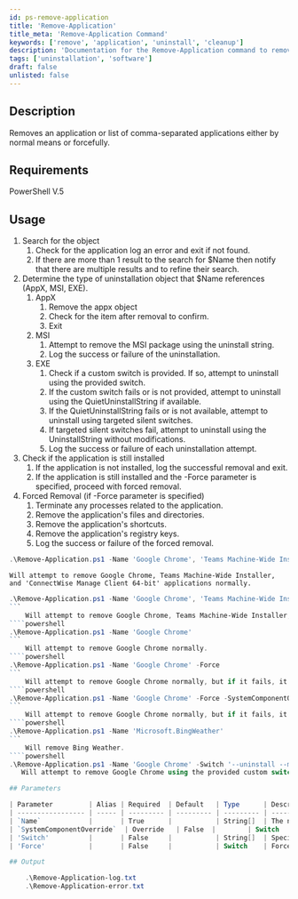 ```yaml
---
id: ps-remove-application
title: 'Remove-Application'
title_meta: 'Remove-Application Command'
keywords: ['remove', 'application', 'uninstall', 'cleanup']
description: 'Documentation for the Remove-Application command to remove an application or list of applications either by normal means or forcefully.'
tags: ['uninstallation', 'software']
draft: false
unlisted: false
---
```

## Description

Removes an application or list of comma-separated applications either by normal means or forcefully.

## Requirements

PowerShell V.5

## Usage

1. Search for the object
    1. Check for the application log an error and exit if not found.
    1. If there are more than 1 result to the search for $Name then notify that there are multiple results and to refine their search.
2. Determine the type of uninstallation object that $Name references (AppX, MSI, EXE).
    1. AppX
        1. Remove the appx object
        2. Check for the item after removal to confirm.
        3. Exit
    2. MSI
        1. Attempt to remove the MSI package using the uninstall string.
        2. Log the success or failure of the uninstallation.
    3. EXE
        1. Check if a custom switch is provided. If so, attempt to uninstall using the provided switch.
        2. If the custom switch fails or is not provided, attempt to uninstall using the QuietUninstallString if available.
        3. If the QuietUninstallString fails or is not available, attempt to uninstall using targeted silent switches.
        4. If targeted silent switches fail, attempt to uninstall using the UninstallString without modifications.
        5. Log the success or failure of each uninstallation attempt.
3. Check if the application is still installed
    1. If the application is not installed, log the successful removal and exit.
    2. If the application is still installed and the -Force parameter is specified, proceed with forced removal.
4. Forced Removal (if -Force parameter is specified)
    1. Terminate any processes related to the application.
    2. Remove the application's files and directories.
    3. Remove the application's shortcuts.
    4. Remove the application's registry keys.
    5. Log the success or failure of the forced removal.



```powershell
.\Remove-Application.ps1 -Name 'Google Chrome', 'Teams Machine-Wide Installer', 'ConnectWise Manage Client 64-bit'
```
    Will attempt to remove Google Chrome, Teams Machine-Wide Installer, and 'ConnectWise Manage Client 64-bit' applications normally.

````powershell
.\Remove-Application.ps1 -Name 'Google Chrome', 'Teams Machine-Wide Installer', 'ConnectWise Manage Client 64-bit' -SystemComponentOverride
```
    Will attempt to remove Google Chrome, Teams Machine-Wide Installer, and 'ConnectWise Manage Client 64-bit' applications normally. If the application is registered as a system component, it will continue to remove the application.
````powershell
.\Remove-Application.ps1 -Name 'Google Chrome'
```
    Will attempt to remove Google Chrome normally.
````powershell
.\Remove-Application.ps1 -Name 'Google Chrome' -Force
```
    Will attempt to remove Google Chrome normally, but if it fails, it will attempt a forceful removal of the application.
````powershell
.\Remove-Application.ps1 -Name 'Google Chrome' -Force -SystemComponentOverride
```
    Will attempt to remove Google Chrome normally, but if it fails, it will attempt a forceful removal of the application. If the application is registered as a system component, it will continue to remove the application.
````powershell
.\Remove-Application.ps1 -Name 'Microsoft.BingWeather'
```
    Will remove Bing Weather.
````powershell
.\Remove-Application.ps1 -Name 'Google Chrome' -Switch '--uninstall --multi-install --chrome --system-level --force-uninstall'
   Will attempt to remove Google Chrome using the provided custom switch.

## Parameters

| Parameter         | Alias | Required  | Default   | Type      | Description                               |
| ----------------- | ----- | --------- | --------- | --------- | ----------------------------------------- |
| `Name`            |       | True      |           | String[]  | The name or the comma-separated list of the name of the application(s) as they appear in the programs list.  |
| `SystemComponentOverride`  | Override   | False  |        | Switch    | The default action of this script is to not remove any item that holds the SystemComponent registry key at a value of 1, using SystemComponentOverride you can bypass that default and remove items classified as system components. |
| 'Switch'          |       | False     |           | String[]  | Specifies the custom switch(s) to be used during the uninstall process. This parameter is useful when the default silent switches do not work for a specific application. |
| 'Force'           |       | False     |           | Switch    | Forces the removal of the application using an aggressive approach if the normal uninstallation methods fail. |

## Output

    .\Remove-Application-log.txt
    .\Remove-Application-error.txt
